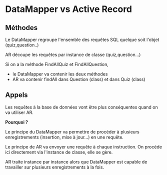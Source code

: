 # DataMapper vs Active Record

## Méthodes

Le DataMapper regroupe l'ensemble des requêtes SQL quelque soit l'objet (quiz,question..)

AR découpe les requêtes par instance de classe (quiz,question...)

Si on a la méthode FindAllQuiz et FindAllQuestion,

- le DataMapper va contenir les deux méthodes
- AR va contenir findAll dans Question (class) et dans Quiz (class)

## Appels

Les requêtes à la base de données vont être plus conséquentes quand on va utiliser AR.

**Pourquoi ?**

Le principe du DataMapper va permettre de procéder à plusieurs enregistrements (insertion, mise à jour...) en une requête.

Le principe de AR va envoyer une requête à chaque instruction. On procède ici directement via l'instance de classe, elle se gère.

AR traite instance par instance alors que DataMapper est capable de travailler sur plusieurs enregistrements à la fois.
